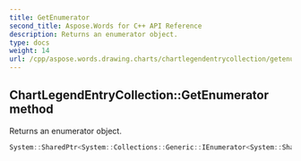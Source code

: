 ```yaml
---
title: GetEnumerator
second_title: Aspose.Words for C++ API Reference
description: Returns an enumerator object.
type: docs
weight: 14
url: /cpp/aspose.words.drawing.charts/chartlegendentrycollection/getenumerator/
---
```

## ChartLegendEntryCollection::GetEnumerator method


Returns an enumerator object.

```cpp
System::SharedPtr<System::Collections::Generic::IEnumerator<System::SharedPtr<Aspose::Words::Drawing::Charts::ChartLegendEntry>>> Aspose::Words::Drawing::Charts::ChartLegendEntryCollection::GetEnumerator() override
```

